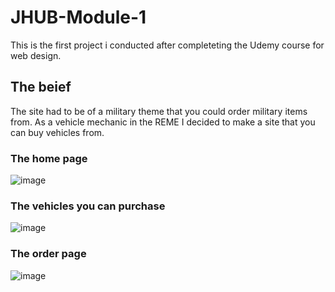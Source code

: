 # JHUB-Module-1
This is the first project i conducted after completeting the Udemy course for web design. 

## The beief

The site had to be of a military theme that you could order military items from. As a vehicle mechanic in the REME I decided to make a site that you can buy vehicles from.

### The home page

![image](https://github.com/BaldyLockss/JHUB-Module-1/assets/132619892/092e46d0-31f0-40e2-a7d7-f0e8b3d466a0)

### The vehicles you can purchase

![image](https://github.com/BaldyLockss/JHUB-Module-1/assets/132619892/d47f6a5f-746a-4b08-ab59-55a365464a29)

### The order page

![image](https://github.com/BaldyLockss/JHUB-Module-1/assets/132619892/dd778918-f39e-4ebd-b209-6f60659dfdc1)


